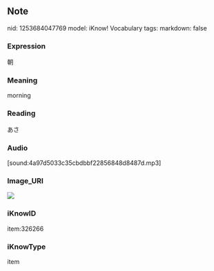 ## Note
nid: 1253684047769
model: iKnow! Vocabulary
tags: 
markdown: false

### Expression
朝

### Meaning
morning

### Reading
あさ

### Audio
[sound:4a97d5033c35cbdbbf22856848d8487d.mp3]

### Image_URI
<img src="e9283772f9cf1072e5dd61f6c239099d.jpg">

### iKnowID
item:326266

### iKnowType
item
